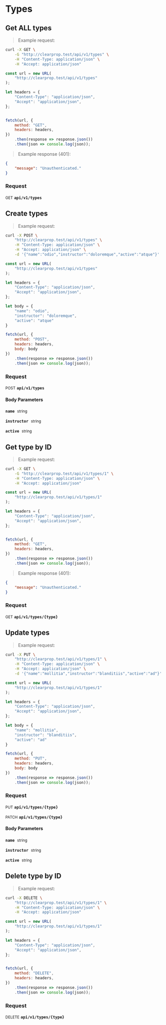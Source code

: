 # Types


## Get ALL types




> Example request:

```bash
curl -X GET \
    -G "http://clearprop.test/api/v1/types" \
    -H "Content-Type: application/json" \
    -H "Accept: application/json"
```

```javascript
const url = new URL(
    "http://clearprop.test/api/v1/types"
);

let headers = {
    "Content-Type": "application/json",
    "Accept": "application/json",
};


fetch(url, {
    method: "GET",
    headers: headers,
})
    .then(response => response.json())
    .then(json => console.log(json));
```


> Example response (401):

```json
{
    "message": "Unauthenticated."
}
```

### Request
<small class="badge badge-green">GET</small>
 **`api/v1/types`**



## Create types




> Example request:

```bash
curl -X POST \
    "http://clearprop.test/api/v1/types" \
    -H "Content-Type: application/json" \
    -H "Accept: application/json" \
    -d '{"name":"odio","instructor":"doloremque","active":"atque"}'

```

```javascript
const url = new URL(
    "http://clearprop.test/api/v1/types"
);

let headers = {
    "Content-Type": "application/json",
    "Accept": "application/json",
};

let body = {
    "name": "odio",
    "instructor": "doloremque",
    "active": "atque"
}

fetch(url, {
    method: "POST",
    headers: headers,
    body: body
})
    .then(response => response.json())
    .then(json => console.log(json));
```



### Request
<small class="badge badge-black">POST</small>
 **`api/v1/types`**

<h4 class="fancy-heading-panel"><b>Body Parameters</b></h4>
<code><b>name</b></code>&nbsp; <small>string</small>     <br>
    

<code><b>instructor</b></code>&nbsp; <small>string</small>     <br>
    

<code><b>active</b></code>&nbsp; <small>string</small>     <br>
    



## Get type by ID




> Example request:

```bash
curl -X GET \
    -G "http://clearprop.test/api/v1/types/1" \
    -H "Content-Type: application/json" \
    -H "Accept: application/json"
```

```javascript
const url = new URL(
    "http://clearprop.test/api/v1/types/1"
);

let headers = {
    "Content-Type": "application/json",
    "Accept": "application/json",
};


fetch(url, {
    method: "GET",
    headers: headers,
})
    .then(response => response.json())
    .then(json => console.log(json));
```


> Example response (401):

```json
{
    "message": "Unauthenticated."
}
```

### Request
<small class="badge badge-green">GET</small>
 **`api/v1/types/{type}`**



## Update types




> Example request:

```bash
curl -X PUT \
    "http://clearprop.test/api/v1/types/1" \
    -H "Content-Type: application/json" \
    -H "Accept: application/json" \
    -d '{"name":"mollitia","instructor":"blanditiis","active":"ad"}'

```

```javascript
const url = new URL(
    "http://clearprop.test/api/v1/types/1"
);

let headers = {
    "Content-Type": "application/json",
    "Accept": "application/json",
};

let body = {
    "name": "mollitia",
    "instructor": "blanditiis",
    "active": "ad"
}

fetch(url, {
    method: "PUT",
    headers: headers,
    body: body
})
    .then(response => response.json())
    .then(json => console.log(json));
```



### Request
<small class="badge badge-darkblue">PUT</small>
 **`api/v1/types/{type}`**

<small class="badge badge-purple">PATCH</small>
 **`api/v1/types/{type}`**

<h4 class="fancy-heading-panel"><b>Body Parameters</b></h4>
<code><b>name</b></code>&nbsp; <small>string</small>     <br>
    

<code><b>instructor</b></code>&nbsp; <small>string</small>     <br>
    

<code><b>active</b></code>&nbsp; <small>string</small>     <br>
    



## Delete type by ID




> Example request:

```bash
curl -X DELETE \
    "http://clearprop.test/api/v1/types/1" \
    -H "Content-Type: application/json" \
    -H "Accept: application/json"
```

```javascript
const url = new URL(
    "http://clearprop.test/api/v1/types/1"
);

let headers = {
    "Content-Type": "application/json",
    "Accept": "application/json",
};


fetch(url, {
    method: "DELETE",
    headers: headers,
})
    .then(response => response.json())
    .then(json => console.log(json));
```



### Request
<small class="badge badge-red">DELETE</small>
 **`api/v1/types/{type}`**




